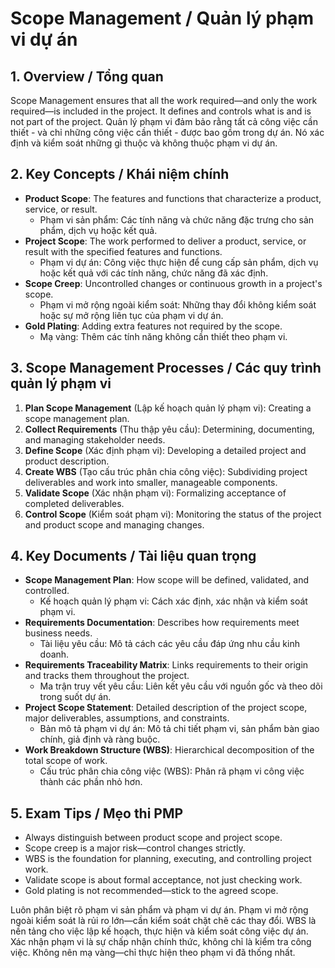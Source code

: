 # Scope Management / Quản lý phạm vi dự án

## 1. Overview / Tổng quan
Scope Management ensures that all the work required—and only the work required—is included in the project. It defines and controls what is and is not part of the project.
Quản lý phạm vi đảm bảo rằng tất cả công việc cần thiết - và chỉ những công việc cần thiết - được bao gồm trong dự án. Nó xác định và kiểm soát những gì thuộc và không thuộc phạm vi dự án.

## 2. Key Concepts / Khái niệm chính
- **Product Scope**: The features and functions that characterize a product, service, or result.
  - Phạm vi sản phẩm: Các tính năng và chức năng đặc trưng cho sản phẩm, dịch vụ hoặc kết quả.
- **Project Scope**: The work performed to deliver a product, service, or result with the specified features and functions.
  - Phạm vi dự án: Công việc thực hiện để cung cấp sản phẩm, dịch vụ hoặc kết quả với các tính năng, chức năng đã xác định.
- **Scope Creep**: Uncontrolled changes or continuous growth in a project's scope.
  - Phạm vi mở rộng ngoài kiểm soát: Những thay đổi không kiểm soát hoặc sự mở rộng liên tục của phạm vi dự án.
- **Gold Plating**: Adding extra features not required by the scope.
  - Mạ vàng: Thêm các tính năng không cần thiết theo phạm vi.

## 3. Scope Management Processes / Các quy trình quản lý phạm vi
1. **Plan Scope Management** (Lập kế hoạch quản lý phạm vi): Creating a scope management plan.
2. **Collect Requirements** (Thu thập yêu cầu): Determining, documenting, and managing stakeholder needs.
3. **Define Scope** (Xác định phạm vi): Developing a detailed project and product description.
4. **Create WBS** (Tạo cấu trúc phân chia công việc): Subdividing project deliverables and work into smaller, manageable components.
5. **Validate Scope** (Xác nhận phạm vi): Formalizing acceptance of completed deliverables.
6. **Control Scope** (Kiểm soát phạm vi): Monitoring the status of the project and product scope and managing changes.

## 4. Key Documents / Tài liệu quan trọng
- **Scope Management Plan**: How scope will be defined, validated, and controlled.
  - Kế hoạch quản lý phạm vi: Cách xác định, xác nhận và kiểm soát phạm vi.
- **Requirements Documentation**: Describes how requirements meet business needs.
  - Tài liệu yêu cầu: Mô tả cách các yêu cầu đáp ứng nhu cầu kinh doanh.
- **Requirements Traceability Matrix**: Links requirements to their origin and tracks them throughout the project.
  - Ma trận truy vết yêu cầu: Liên kết yêu cầu với nguồn gốc và theo dõi trong suốt dự án.
- **Project Scope Statement**: Detailed description of the project scope, major deliverables, assumptions, and constraints.
  - Bản mô tả phạm vi dự án: Mô tả chi tiết phạm vi, sản phẩm bàn giao chính, giả định và ràng buộc.
- **Work Breakdown Structure (WBS)**: Hierarchical decomposition of the total scope of work.
  - Cấu trúc phân chia công việc (WBS): Phân rã phạm vi công việc thành các phần nhỏ hơn.

## 5. Exam Tips / Mẹo thi PMP
- Always distinguish between product scope and project scope.
- Scope creep is a major risk—control changes strictly.
- WBS is the foundation for planning, executing, and controlling project work.
- Validate scope is about formal acceptance, not just checking work.
- Gold plating is not recommended—stick to the agreed scope.

Luôn phân biệt rõ phạm vi sản phẩm và phạm vi dự án. Phạm vi mở rộng ngoài kiểm soát là rủi ro lớn—cần kiểm soát chặt chẽ các thay đổi. WBS là nền tảng cho việc lập kế hoạch, thực hiện và kiểm soát công việc dự án. Xác nhận phạm vi là sự chấp nhận chính thức, không chỉ là kiểm tra công việc. Không nên mạ vàng—chỉ thực hiện theo phạm vi đã thống nhất. 